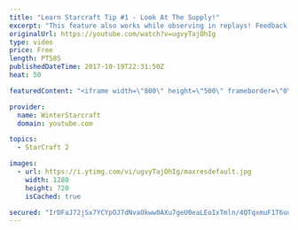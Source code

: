 ```yaml
---
title: "Learn Starcraft Tip #1 - Look At The Supply!"
excerpt: "This feature also works while observing in replays! Feedback and tip suggestions are appreciated :)"
originalUrl: https://youtube.com/watch?v=ugvyTajOhIg
type: video
price: Free
length: PT58S
publishedDateTime: 2017-10-19T22:31:50Z
heat: 50

featuredContent: "<iframe width=\"800\" height=\"500\" frameborder=\"0\" src=\"https://www.youtube.com/embed/ugvyTajOhIg\" allow=\"accelerometer; autoplay; encrypted-media; gyroscope; picture-in-picture\" allowfullscreen></iframe>"

provider:
  name: WinterStarcraft
  domain: youtube.com

topics:
  - StarCraft 2

images:
  - url: https://i.ytimg.com/vi/ugvyTajOhIg/maxresdefault.jpg
    width: 1280
    height: 720
    isCached: true

secured: "IrDFaJ72jSx7YCYpOJ7dNvaOkww0AXu7geU0eaLEoIxTmln/4QTqxmuF1T6uu6eypwJmOxy1AkdzZUyf9Qzx36RrJNMUsziwjPrrNCha5Q90NbVc0IenGc+oCW7nWcNrX9I076nDgNAQ/2dUkKd4CCKu/e72v5hLycqOmrV4ObgWEoe+Ks+dWOlaGbridVgUG9ZZGpyyfLgJhMBLvBKhY0ztfEZ2cOQ63womtbw3C3p7fePPfsjtQh7eBNR962yxtKUfSEkoQxfHGk7E9uCI7bobOM1+mKYYW6BtCnSgrDa/NySDDfZTpOOml+c49IEzkB8Y/qs0k+x7UeMmz7jrKx3Ws8AO7JZCR+IG2Kr7MSIyMJ0YQvUXIy7aAWS6HtvslE1EOQT7Pa0A1sllIuYIliLPdrC0DCR9wisryF5Ef/c=;zvnphQr9Bs0wHmuvmqiapQ=="
---
```


